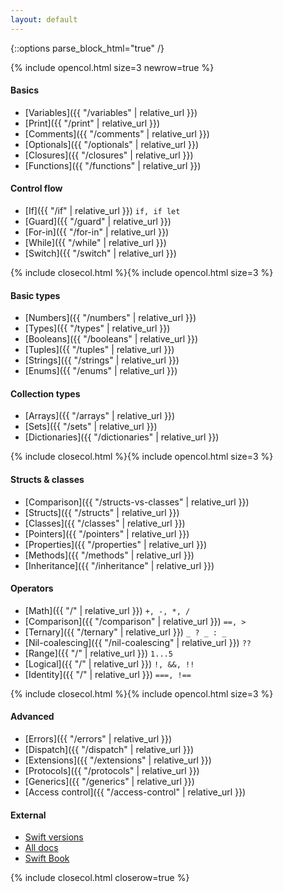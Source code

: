 ```yaml
---
layout: default
---
```

{::options parse_block_html="true" /}

{% include opencol.html size=3 newrow=true %}

#### Basics

* [Variables]({{ "/variables" | relative_url }})
* [Print]({{ "/print" | relative_url }})
* [Comments]({{ "/comments" | relative_url }})
* [Optionals]({{ "/optionals" | relative_url }})
* [Closures]({{ "/closures" | relative_url }})
* [Functions]({{ "/functions" | relative_url }})

#### Control flow

* [If]({{ "/if" | relative_url }}) `if, if let`
* [Guard]({{ "/guard" | relative_url }})
* [For-in]({{ "/for-in" | relative_url }})
* [While]({{ "/while" | relative_url }})
* [Switch]({{ "/switch" | relative_url }})

{% include closecol.html %}{% include opencol.html size=3 %}

#### Basic types

* [Numbers]({{ "/numbers" | relative_url }})
* [Types]({{ "/types" | relative_url }})
* [Booleans]({{ "/booleans" | relative_url }})
* [Tuples]({{ "/tuples" | relative_url }})
* [Strings]({{ "/strings" | relative_url }})
* [Enums]({{ "/enums" | relative_url }})

#### Collection types

* [Arrays]({{ "/arrays" | relative_url }})
* [Sets]({{ "/sets" | relative_url }})
* [Dictionaries]({{ "/dictionaries" | relative_url }})

{% include closecol.html %}{% include opencol.html size=3 %}

#### Structs & classes

* [Comparison]({{ "/structs-vs-classes" | relative_url }})
* [Structs]({{ "/structs" | relative_url }})
* [Classes]({{ "/classes" | relative_url }})
* [Pointers]({{ "/pointers" | relative_url }})
* [Properties]({{ "/properties" | relative_url }})
* [Methods]({{ "/methods" | relative_url }})
* [Inheritance]({{ "/inheritance" | relative_url }})

#### Operators

* [Math]({{ "/" | relative_url }}) `+, -, *, /`
* [Comparison]({{ "/comparison" | relative_url }}) `==, >`
* [Ternary]({{ "/ternary" | relative_url }}) `_ ? _ : _`
* [Nil-coalescing]({{ "/nil-coalescing" | relative_url }}) `??`
* [Range]({{ "/" | relative_url }}) `1...5`
* [Logical]({{ "/" | relative_url }}) `!, &&, !!`
* [Identity]({{ "/" | relative_url }}) `===, !==`

{% include closecol.html %}{% include opencol.html size=3 %}

#### Advanced

* [Errors]({{ "/errors" | relative_url }})
* [Dispatch]({{ "/dispatch" | relative_url }})
* [Extensions]({{ "/extensions" | relative_url }})
* [Protocols]({{ "/protocols" | relative_url }})
* [Generics]({{ "/generics" | relative_url }})
* [Access control]({{ "/access-control" | relative_url }})

#### External

* [Swift versions](https://iosref.com/swift/)
* [All docs](https://swift.org/documentation/)
* [Swift Book](https://docs.swift.org/book/)

{% include closecol.html closerow=true %}